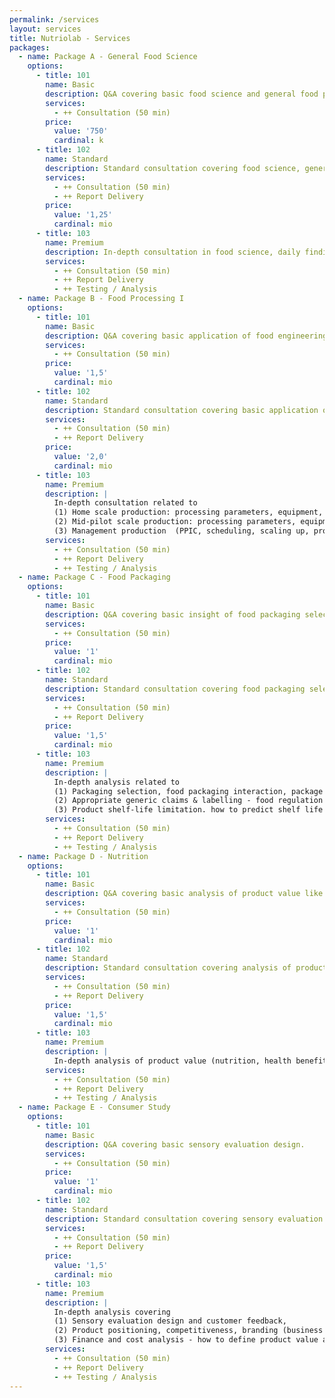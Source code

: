 ```yaml
---
permalink: /services
layout: services
title: Nutriolab - Services
packages:
  - name: Package A - General Food Science
    options:
      - title: 101
        name: Basic
        description: Q&A covering basic food science and general food product development.
        services:
          - ++ Consultation (50 min)
        price:
          value: '750'
          cardinal: k
      - title: 102
        name: Standard
        description: Standard consultation covering food science, general food product development/innovation.
        services:
          - ++ Consultation (50 min)
          - ++ Report Delivery
        price:
          value: '1,25'
          cardinal: mio
      - title: 103
        name: Premium
        description: In-depth consultation in food science, daily findings with no specific topic, tips and trick, ideation, general product development/innovation brainstorm, product values & uniqueness
        services:
          - ++ Consultation (50 min)
          - ++ Report Delivery
          - ++ Testing / Analysis
  - name: Package B - Food Processing I
    options:
      - title: 101
        name: Basic
        description: Q&A covering basic application of food engineering, including process selection, process parameters and basic production flow.
        services:
          - ++ Consultation (50 min)
        price:
          value: '1,5'
          cardinal: mio
      - title: 102
        name: Standard
        description: Standard consultation covering basic application of food engineering, including process selection, process parameters and basic production flow - food safety focus.
        services:
          - ++ Consultation (50 min)
          - ++ Report Delivery
        price:
          value: '2,0'
          cardinal: mio
      - title: 103
        name: Premium
        description: |
          In-depth consultation related to 
          (1) Home scale production: processing parameters, equipment, quality/ safety, 
          (2) Mid-pilot scale production: processing parameters, equipment, quality/safety, 
          (3) Management production  (PPIC, scheduling, scaling up, production flow), hygienic design - food safety focus. 
        services:
          - ++ Consultation (50 min)
          - ++ Report Delivery
          - ++ Testing / Analysis
  - name: Package C - Food Packaging
    options:
      - title: 101
        name: Basic
        description: Q&A covering basic insight of food packaging selection and food shelf-life.
        services:
          - ++ Consultation (50 min)
        price:
          value: '1'
          cardinal: mio
      - title: 102
        name: Standard
        description: Standard consultation covering food packaging selection, food shelf-life determination, and food labeling.
        services:
          - ++ Consultation (50 min)
          - ++ Report Delivery
        price:
          value: '1,5'
          cardinal: mio
      - title: 103
        name: Premium
        description: |
          In-depth analysis related to 
          (1) Packaging selection, food packaging interaction, package assessment, 
          (2) Appropriate generic claims & labelling - food regulation and standard  (PIRT, BPOM, Halal), 
          (3) Product shelf-life limitation. how to predict shelf life (testing, estimation, literature review, mini trial), prolong product shelf life. 
        services:
          - ++ Consultation (50 min)
          - ++ Report Delivery
          - ++ Testing / Analysis
  - name: Package D - Nutrition
    options:
      - title: 101
        name: Basic
        description: Q&A covering basic analysis of product value like nutrition and health benefit.
        services:
          - ++ Consultation (50 min)
        price:
          value: '1'
          cardinal: mio
      - title: 102
        name: Standard
        description: Standard consultation covering analysis of product value (nutrition, health benefits, functionality).
        services:
          - ++ Consultation (50 min)
          - ++ Report Delivery
        price:
          value: '1,5'
          cardinal: mio
      - title: 103
        name: Premium
        description: |
          In-depth analysis of product value (nutrition, health benefits, functionality), appropriate nutrition/health claims & nutrition-facts label
        services:
          - ++ Consultation (50 min)
          - ++ Report Delivery
          - ++ Testing / Analysis
  - name: Package E - Consumer Study
    options:
      - title: 101
        name: Basic
        description: Q&A covering basic sensory evaluation design.
        services:
          - ++ Consultation (50 min)
        price:
          value: '1'
          cardinal: mio
      - title: 102
        name: Standard
        description: Standard consultation covering sensory evaluation design and customer feedback, and basic product positioning.
        services:
          - ++ Consultation (50 min)
          - ++ Report Delivery
        price:
          value: '1,5'
          cardinal: mio
      - title: 103
        name: Premium
        description: |
          In-depth analysis covering 
          (1) Sensory evaluation design and customer feedback, 
          (2) Product positioning, competitiveness, branding (business development), 
          (3) Finance and cost analysis - how to define product value and business development.
        services:
          - ++ Consultation (50 min)
          - ++ Report Delivery
          - ++ Testing / Analysis
---
```

